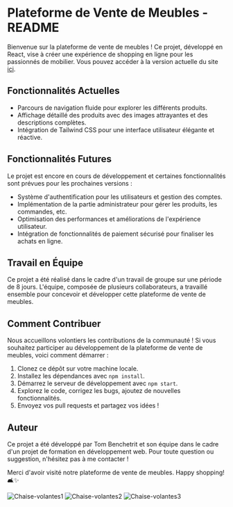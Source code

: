 # Plateforme de Vente de Meubles - README

Bienvenue sur la plateforme de vente de meubles ! Ce projet, développé en React, vise à créer une expérience de shopping en ligne pour les passionnés de mobilier. Vous pouvez accéder à la version actuelle du site [ici](https://plateforme-vente-meubles-chaisesvolantes-front.vercel.app/).

## Fonctionnalités Actuelles

- Parcours de navigation fluide pour explorer les différents produits.
- Affichage détaillé des produits avec des images attrayantes et des descriptions complètes.
- Intégration de Tailwind CSS pour une interface utilisateur élégante et réactive.

## Fonctionnalités Futures

Le projet est encore en cours de développement et certaines fonctionnalités sont prévues pour les prochaines versions :

- Système d'authentification pour les utilisateurs et gestion des comptes.
- Implémentation de la partie administrateur pour gérer les produits, les commandes, etc.
- Optimisation des performances et améliorations de l'expérience utilisateur.
- Intégration de fonctionnalités de paiement sécurisé pour finaliser les achats en ligne.

## Travail en Équipe

Ce projet a été réalisé dans le cadre d'un travail de groupe sur une période de 8 jours. L'équipe, composée de plusieurs collaborateurs, a travaillé ensemble pour concevoir et développer cette plateforme de vente de meubles.

## Comment Contribuer

Nous accueillons volontiers les contributions de la communauté ! Si vous souhaitez participer au développement de la plateforme de vente de meubles, voici comment démarrer :

1. Clonez ce dépôt sur votre machine locale.
2. Installez les dépendances avec `npm install`.
3. Démarrez le serveur de développement avec `npm start`.
4. Explorez le code, corrigez les bugs, ajoutez de nouvelles fonctionnalités.
5. Envoyez vos pull requests et partagez vos idées !

## Auteur

Ce projet a été développé par Tom Benchetrit et son équipe dans le cadre d'un projet de formation en développement web. Pour toute question ou suggestion, n'hésitez pas à me contacter !

Merci d'avoir visité notre plateforme de vente de meubles. Happy shopping! 🛋️✨

![Chaise-volantes1](https://github.com/Stoyots/Chaise_Volante/assets/146749062/491120ea-86bb-4c36-95a6-7bf42645b4de)
![Chaise-volantes2](https://github.com/Stoyots/Chaise_Volante/assets/146749062/61759efb-4eda-4ce4-9a75-29cc5911e1aa)
![Chaise-volantes3](https://github.com/Stoyots/Chaise_Volante/assets/146749062/cd25ec2d-fed5-4c2f-ab61-6d30f535002b)
